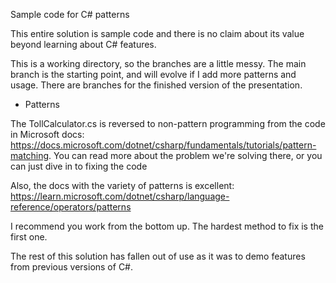 Sample code for C# patterns 

This entire solution is sample code and there is no claim about its value beyond learning about C# features.  

This is a working directory, so the branches are a little messy. The main branch is the starting point, and 
will evolve if I add more patterns and usage. There are branches for the finished version of the presentation.

* Patterns

The TollCalculator.cs is reversed to non-pattern programming from the code in Microsoft docs:
https://docs.microsoft.com/dotnet/csharp/fundamentals/tutorials/pattern-matching. You can 
read more about the problem we're solving there, or you can just dive in to fixing the code

Also, the docs with the variety of patterns is excellent: https://learn.microsoft.com/dotnet/csharp/language-reference/operators/patterns

I recommend you work from the bottom up. The hardest method to fix is the first one.

The rest of this solution has fallen out of use as it was to demo features from previous versions of C#.

